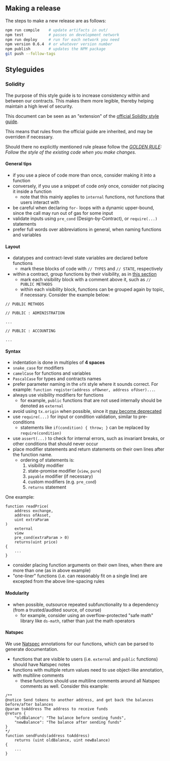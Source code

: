 ## Making a release

The steps to make a new release are as follows:

```sh
npm run compile    # update artifacts in out/
npm test           # passes on development network
npm run deploy     # run for each network you need
npm version 0.6.4  # or whatever version number
npm publish        # updates the NPM package
git push --follow-tags
```

## Styleguides

### Solidity

The purpose of this style guide is to increase consistency within and between our contracts.
This makes them more legible, thereby helping maintain a high level of security.

This document can be seen as an "extension" of the [official Solidity style guide](http://solidity.readthedocs.io/en/develop/style-guide.html).

This means that rules from the official guide are inherited, and may be overriden if necessary.

Should there no explicitly mentioned rule please follow the _[GOLDEN RULE](https://github.com/ethereum/cpp-ethereum/blob/b6218fc1da39994043f1c43185bb24e364382d84/CodingStandards.txt#L3): Follow the style of the existing code when you make changes._

#### General tips

- if you use a piece of code more than once, consider making it into a function
- conversely, if you use a snippet of code *only* once, consider not placing it inside a function
  - note that this mainly applies to `internal` functions, not functions that users interact with
- be careful when declaring `for-` loops with a dynamic upper-bound, since the call may run out of gas for some input
- validate inputs using `pre_cond` (Design-by-Contract), or `require(...)` statements
- prefer full words over abbreviations in general, when naming functions and variables

#### Layout

- datatypes and contract-level state variables are declared before functions
  - mark these blocks of code with `// TYPES` and `// STATE`, respectively
- within a contract, group functions by their visibility, as in [this section](http://solidity.readthedocs.io/en/develop/style-guide.html#order-of-functions)
  - mark each visibility block with a comment above it, such as `// PUBLIC METHODS`
  - within each visibility block, functions can be grouped again by topic, if necessary. Consider the example below:

```
// PUBLIC METHODS

// PUBLIC : ADMINISTRATION

...

// PUBLIC : ACCOUNTING

...
```
#### Syntax

- indentation is done in multiples of **4 spaces**
- `snake_case` for modifiers
- `camelCase` for functions and variables
- `PascalCase` for types and contracts names
- prefer parameter naming in the `ofX` style where it sounds correct. For example: `function register(address ofOwner, address ofUser)...`.
- always use visibility modifiers for functions
  - for example, `public` functions that are not used internally should be denoted as `external`
- avoid using `tx.origin` when possible, since it [may become deprecated](https://ethereum.stackexchange.com/a/200/7328)
- use `require(...)` for input or condition validation, similar to pre-conditions
  - statements like `if(condition) { throw; }` can be replaced by `require(condition)`
- use `assert(...)` to check for internal errors, such as invariant breaks, or other conditions that should never occur
- place modifier statements and return statements on their own lines after the function name.
  - ordering of statements is:
    1. visibility modifier
    2. state-promise modifier (`view`, `pure`)
    3. `payable` modifier (if necessary)
    4. custom modifiers (e.g. `pre_cond`)
    5. `returns` statement

One example:

```
function readPrice(
    address exchange,
    address ofAsset,
    uint extraParam
)
    external
    view
    pre_cond(extraParam > 0)
    returns(uint price)
{
    ...
}
```

- consider placing function arguments on their own lines, when there are more than one (as in above example)
- "one-liner" functions (i.e. can reasonably fit on a single line) are excepted from the above line-spacing rules

#### Modularity

- when possible, outsource repeated subfunctionality to a dependency (from a trusted/audited source, of course)
  - for example, consider using an overflow-protected "safe math" library like `ds-math`, rather than just the math operators

#### Natspec

We use [Natspec](https://github.com/ethereum/wiki/wiki/Ethereum-Natural-Specification-Format) annotations for our functions, which can be parsed to generate documentation.

- functions that are visible to users (i.e. `external` and `public` functions) should have Natspec notes
- functions with multiple return values need to use object-like annotation, with multiline comments
  - these functions should use multiline comments around all Natspec comments as well. Consider this example:

```solidity
/**
@notice Send tokens to another address, and get back the balances before/after balances
@param toAddress The address to receive funds
@return {
    "oldBalance": "The balance before sending funds",
    "newBalance": "The balance after sending funds"
}
*/
function sendFunds(address toAddress)
    returns (uint oldBalance, uint newBalance)
{
    ...
}
```
